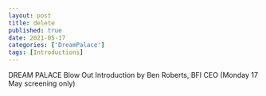 ```yaml
---
layout: post
title: delete
published: true
date: 2021-05-17
categories: ['DreamPalace']
tags: [Introductions]
---
```


DREAM PALACE
Blow Out
Introduction by Ben Roberts, BFI CEO (Monday 17 May screening only)
